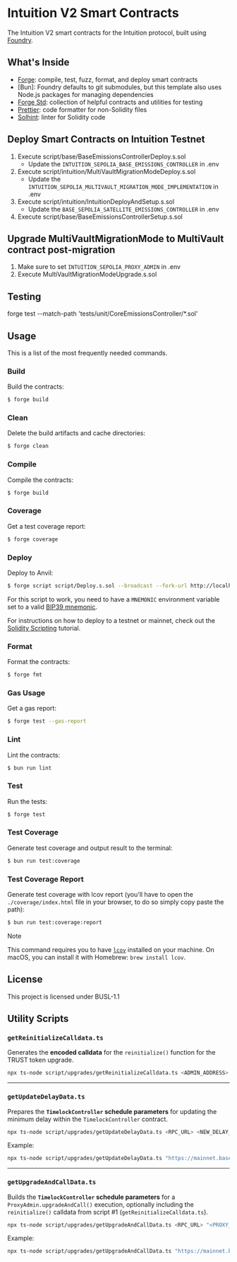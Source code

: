 # Intuition V2 Smart Contracts

The Intuition V2 smart contracts for the Intuition protocol, built using [Foundry](https://book.getfoundry.sh/).

## What's Inside

- [Forge](https://github.com/foundry-rs/foundry/blob/master/forge): compile, test, fuzz, format, and deploy smart
  contracts
- [Bun]: Foundry defaults to git submodules, but this template also uses Node.js packages for managing dependencies
- [Forge Std](https://github.com/foundry-rs/forge-std): collection of helpful contracts and utilities for testing
- [Prettier](https://github.com/prettier/prettier): code formatter for non-Solidity files
- [Solhint](https://github.com/protofire/solhint): linter for Solidity code

## Deploy Smart Contracts on Intuition Testnet

1. Execute script/base/BaseEmissionsControllerDeploy.s.sol
   - Update the `INTUITION_SEPOLIA_BASE_EMISSIONS_CONTROLLER` in .env
2. Execute script/intuition/MultiVaultMigrationModeDeploy.s.sol
   - Update the `INTUITION_SEPOLIA_MULTIVAULT_MIGRATION_MODE_IMPLEMENTATION` in .env
3. Execute script/intuition/IntuitionDeployAndSetup.s.sol
   - Update the `BASE_SEPOLIA_SATELLITE_EMISSIONS_CONTROLLER` in .env
4. Execute script/base/BaseEmissionsControllerSetup.s.sol

## Upgrade MultiVaultMigrationMode to MultiVault contract post-migration

1. Make sure to set `INTUITION_SEPOLIA_PROXY_ADMIN` in .env
2. Execute MultiVaultMigrationModeUpgrade.s.sol

## Testing

forge test --match-path 'tests/unit/CoreEmissionsController/*.sol'

## Usage

This is a list of the most frequently needed commands.

### Build

Build the contracts:

```sh
$ forge build
```

### Clean

Delete the build artifacts and cache directories:

```sh
$ forge clean
```

### Compile

Compile the contracts:

```sh
$ forge build
```

### Coverage

Get a test coverage report:

```sh
$ forge coverage
```

### Deploy

Deploy to Anvil:

```sh
$ forge script script/Deploy.s.sol --broadcast --fork-url http://localhost:8545
```

For this script to work, you need to have a `MNEMONIC` environment variable set to a valid
[BIP39 mnemonic](https://iancoleman.io/bip39/).

For instructions on how to deploy to a testnet or mainnet, check out the
[Solidity Scripting](https://book.getfoundry.sh/tutorials/solidity-scripting.html) tutorial.

### Format

Format the contracts:

```sh
$ forge fmt
```

### Gas Usage

Get a gas report:

```sh
$ forge test --gas-report
```

### Lint

Lint the contracts:

```sh
$ bun run lint
```

### Test

Run the tests:

```sh
$ forge test
```

### Test Coverage

Generate test coverage and output result to the terminal:

```sh
$ bun run test:coverage
```

### Test Coverage Report

Generate test coverage with lcov report (you'll have to open the `./coverage/index.html` file in your browser, to do so
simply copy paste the path):

```sh
$ bun run test:coverage:report
```

> [!NOTE]
>
> This command requires you to have [`lcov`](https://github.com/linux-test-project/lcov) installed on your machine. On
> macOS, you can install it with Homebrew: `brew install lcov`.


## License

This project is licensed under BUSL-1.1

## Utility Scripts

### `getReinitializeCalldata.ts`

Generates the **encoded calldata** for the `reinitialize()` function for the TRUST token upgrade.

```bash
npx ts-node script/upgrades/getReinitializeCalldata.ts <ADMIN_ADDRESS> <BASE_EMISSIONS_CONTROLLER_ADDRESS>
```

---

### `getUpdateDelayData.ts`

Prepares the **`TimelockController` schedule parameters** for updating the minimum delay within the `TimelockController` contract.

```bash
npx ts-node script/upgrades/getUpdateDelayData.ts <RPC_URL> <NEW_DELAY_IN_SECONDS>
```

Example:

```bash
npx ts-node script/upgrades/getUpdateDelayData.ts "https://mainnet.base.org" 259200
```

---

### `getUpgradeAndCallData.ts`

Builds the **`TimelockController` schedule parameters** for a `ProxyAdmin.upgradeAndCall()` execution, optionally including the `reinitialize()` calldata from script #1 (`getReinitializeCalldata.ts`).

```bash
npx ts-node script/upgrades/getUpgradeAndCallData.ts <RPC_URL> "<PROXY_ADDRESS,IMPLEMENTATION_ADDRESS>" <REINITIALIZE_CALLDATA_OR_0x>
```

Example:

```bash
npx ts-node script/upgrades/getUpgradeAndCallData.ts "https://mainnet.base.org" "0xProxy,0xNewImpl" 0x1234abcd...
```
